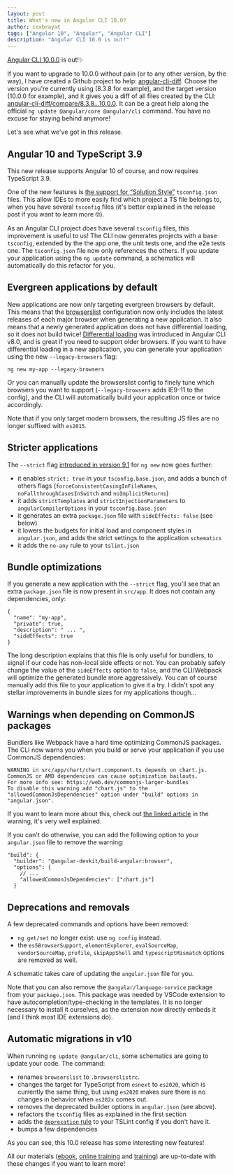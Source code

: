 ```yaml
---
layout: post
title: What's new in Angular CLI 10.0?
author: cexbrayat
tags: ["Angular 10", "Angular", "Angular CLI"]
description: "Angular CLI 10.0 is out!"
---
```


[Angular CLI 10.0.0](https://github.com/angular/angular-cli/releases/tag/v10.0.0) is out!✨

If you want to upgrade to 10.0.0 without pain (or to any other version, by the way), I have created a Github project to help: [angular-cli-diff](https://github.com/cexbrayat/angular-cli-diff). Choose the version you're currently using (8.3.8 for example), and the target version (10.0.0 for example), and it gives you a diff of all files created by the CLI: [angular-cli-diff/compare/8.3.8...10.0.0](https://github.com/cexbrayat/angular-cli-diff/compare/8.3.8...10.0.0).
It can be a great help along the official `ng update @angular/core @angular/cli` command.
You have no excuse for staying behind anymore!

Let's see what we've got in this release.

## Angular 10 and TypeScript 3.9

This new release supports Angular 10 of course,
and now requires TypeScript 3.9.

One of the new features is
[the support for “Solution Style”](https://devblogs.microsoft.com/typescript/announcing-typescript-3-9/#solution-style-tsconfig) `tsconfig.json` files.
This allow IDEs to more easily find which project a TS file belongs to,
when you have several `tsconfig` files
(it's better explained in the release post if you want to learn more 🤓).

As an Angular CLI project _does_ have several `tsconfig` files,
this improvement is useful to us!
The CLI now generates projects with a base `tsconfig`,
extended by the the app one, the unit tests one, and the e2e tests one.
The `tsconfig.json` file now only references the others.
If you update your application using the `ng update` command,
a schematics will automatically do this refactor for you.

## Evergreen applications by default

New applications are now only targeting evergreen browsers by default.
This means that the [browserslist](https://github.com/browserslist/browserslist)
configuration now only includes the latest releases of each major browser
when generating a new application.
It also means that a newly generated application does not have differential loading,
so it does not build twice!
[Differential loading](/2019/05/29/angular-cli-8.0) was introduced in Angular CLI v8.0,
and is great if you need to support older browsers.
If you want to have differential loading in a new application,
you can generate your application using the new `--legacy-browsers` flag:

    ng new my-app --legacy-browsers

Or you can manually update the browserslist config to finely tune which browsers you want to support
(`--legacy-browsers` adds IE9-11 to the config),
and the CLI will automatically build your application once or twice accordingly.

Note that if you only target modern browsers,
the resulting JS files are no longer suffixed with `es2015`.

## Stricter applications

The `--strict` flag [introduced in version 9.1](/2020/03/26/angular-cli-9.1)
for `ng new` now goes further:

- it enables `strict: true` in your `tsconfig.base.json`, and adds a bunch of others flags (`forceConsistentCasingInFileNames`, `noFallthroughCasesInSwitch` and `noImplicitReturns`)
- it adds `strictTemplates` and `strictInjectionParameters` to `angularCompilerOptions` in your `tsconfig.base.json`
- it generates an extra `package.json` file with `sideEffects: false` (see below)
- it lowers the budgets for initial load and component styles in `angular.json`,
and adds the strict settings to the application `schematics`
- it adds the `no-any` rule to your `tslint.json`

## Bundle optimizations

If you generate a new application with the `--strict` flag,
you'll see that an extra `package.json` file is now present in `src/app`.
It does not contain any dependencies, only:

    {
      "name": "my-app",
      "private": true,
      "description": " ... ",
      "sideEffects": true
    }

The long description explains that this file is only useful for bundlers,
to signal if our code has non-local side effects or not.
You can probably safely change the value of the `sideEffects` option to `false`,
and the CLI/Webpack will optimize the generated bundle more aggressively.
You can of course manually add this file to your application to give it a try.
I didn't spot any stellar improvements in bundle sizes for my applications though...

## Warnings when depending on CommonJS packages

Bundlers like Webpack have a hard time optimizing CommonJS packages.
The CLI now warns you when you build or serve your application if you use CommonJS dependencies:

    WARNING in src/app/chart/chart.component.ts depends on chart.js. CommonJS or AMD dependencies can cause optimization bailouts.
    For more info see: https://web.dev/commonjs-larger-bundles
    To disable this warning add "chart.js" to the "allowedCommonJsDependencies" option under "build" options in "angular.json".

If you want to learn more about this,
check out [the linked article](https://web.dev/commonjs-larger-bundles/)
in the warning, it's very well explained.

If you can't do otherwise,
you can add the following option to your `angular.json` file to remove the warning:

    "build": {
      "builder": "@angular-devkit/build-angular:browser",
      "options": {
        // ...
        "allowedCommonJsDependencies": ["chart.js"]
      }


## Deprecations and removals

A few deprecated commands and options have been removed:

- `ng get/set` no longer exist: use `ng config` instead.
- the `es5BrowserSupport`, `elementExplorer`, `evalSourceMap`, `vendorSourceMap`, `profile`, `skipAppShell` and `typescriptMismatch` options are removed as well.

A schematic takes care of updating the `angular.json` file for you.

Note that you can also remove the `@angular/language-service` package from your `package.json`.
This package was needed by VSCode extension to have autocompletion/type-checking in the templates.
It is no longer necessary to install it ourselves, as the extension now directly embeds it
(and I think most IDE extensions do).

## Automatic migrations in v10

When running `ng update @angular/cli`, some schematics are going to update your code.
The command:

- renames `browserslist` to `.browserslistrc`.
- changes the target for TypeScript from `esnext` to `es2020`, which is currently the same thing, but using `es2020` makes sure there is no changes in behavior when `es202x` comes out.
- removes the deprecated builder options in `angular.json` (see above).
- refactors the `tsconfig` files as explained in the first section
- adds the [`deprecation` rule](https://palantir.github.io/tslint/rules/deprecation/) to your TSLint config if you don't have it.
- bumps a few dependencies

As you can see, this 10.0 release has some interesting new features!

All our materials ([ebook](https://books.ninja-squad.com/angular), [online training](https://angular-exercises.ninja-squad.com/) and [training](https://ninja-squad.com/training/angular)) are up-to-date with these changes if you want to learn more!
